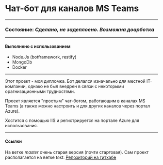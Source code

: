 # Чат-бот для каналов MS Teams

---

### Состояние: _Сделано, не задеплоено. Возможна доарботка_

---

#### Выполнено с использованием

- Node.Js (botframework, restify)
- MongoDb
- Docker

---

Этот проект - моя дипломка. Бот делался изначально для местной IT-компании, однако не был внедрен в связи с некоторыми орагнизационными трудностями.

Проект является "простым" чат-ботом, работающим в каналах MS Teams (а также можно настроить и для других каналов через портал Azure).

Хостится с помощью IIS и регистрируется на портале Azure для использования.

---

#### Ссылки

На ветке _master_ очень старая версия (почти стартовая).
Сам проект располагается на ветке _test_.
[Репозиторий на гитхабе](https://github.com/Ligoud/ReleaseBot)

